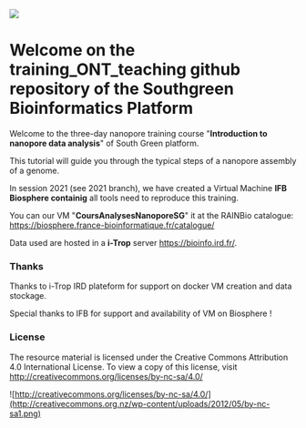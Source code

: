 ![](http://www.southgreen.fr/sites/southgreen.fr/themes/southgreen/logo.png)
# Welcome on the training_ONT_teaching github repository of the Southgreen Bioinformatics Platform

Welcome to the three-day nanopore training course "__Introduction to nanopore data analysis__" of South Green platform.

This tutorial will guide you through the typical steps of a nanopore assembly of a genome.

In session 2021 (see 2021 branch), we have created a Virtual Machine **IFB Biosphere containig** all tools need to reproduce this training.

You can our VM "**CoursAnalysesNanoporeSG**" it at the RAINBio catalogue: https://biosphere.france-bioinformatique.fr/catalogue/

Data used are hosted in a **i-Trop** server https://bioinfo.ird.fr/.

### Thanks

Thanks to i-Trop IRD plateform for support on docker VM creation and data stockage. 

Special thanks to IFB for support and availability of VM on Biosphere ! 

### License

The resource material is licensed under the Creative Commons Attribution 4.0 International License. To view a copy of this license, visit http://creativecommons.org/licenses/by-nc-sa/4.0/

![http://creativecommons.org/licenses/by-nc-sa/4.0/](http://creativecommons.org.nz/wp-content/uploads/2012/05/by-nc-sa1.png)
